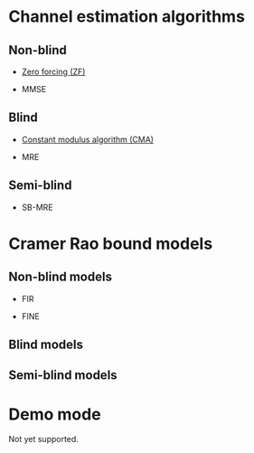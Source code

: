 #
# Channel estimation algorithms

## Non-blind

- [Zero forcing (ZF)](algorithms/Algo_Mode/NB/Algo_NB_ZF.md)


- MMSE


## Blind

- [Constant modulus algorithm (CMA)](algorithms/Algo_Mode/B/Algo_B_CMA_grad.md)

- MRE

## Semi-blind

- SB-MRE

# Cramer Rao bound models

## Non-blind models

- FIR

- FINE

## Blind models

## Semi-blind models


# Demo mode

Not yet supported.